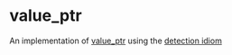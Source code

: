 # value_ptr
An implementation of [value_ptr](http://open-std.org/JTC1/SC22/WG21/docs/papers/2012/n3339.pdf) using the [detection idiom](http://open-std.org/JTC1/SC22/WG21/docs/papers/2015/n4502.pdf)
